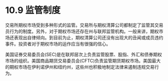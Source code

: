 # 10.9 监管制度

交易所期权市场受到多种形式的监管。交易所与期权清算公司都制定了监管其交易员行为的制度。另外，对于期权市场还存在州与联邦监管机构。一般来讲，期权市场还表现出自律倾向。到目前为止，期权清算公司还没有出现大的丑闻或成员违约事件。投资者对于期权市场的运作应当有很强的信心。

美国证券交易委员会(SEC)是在联邦层次上负责监管股票、股指、外汇和债券期权市场的组织。美国商品期货交易委员会(CFTC)负责监管期货期权市场。美国最大的期权市场在伊利诺伊州和纽约州，这些州也积极地制定法律来遏制违规交易行为。